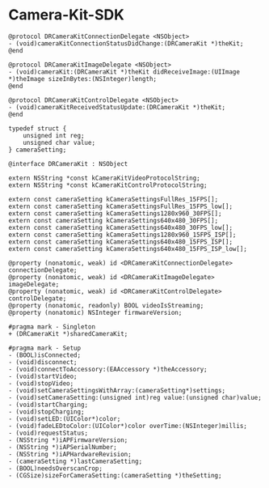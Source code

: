 # Camera-Kit-SDK

	@protocol DRCameraKitConnectionDelegate <NSObject>
	- (void)cameraKitConnectionStatusDidChange:(DRCameraKit *)theKit;
	@end
	
	@protocol DRCameraKitImageDelegate <NSObject>
	- (void)cameraKit:(DRCameraKit *)theKit didReceiveImage:(UIImage *)theImage sizeInBytes:(NSInteger)length;
	@end
	
	@protocol DRCameraKitControlDelegate <NSObject>
	- (void)cameraKitReceivedStatusUpdate:(DRCameraKit *)theKit;
	@end
	
	typedef struct {
		unsigned int reg;
		unsigned char value;
	} cameraSetting;
	
	@interface DRCameraKit : NSObject
	
	extern NSString *const kCameraKitVideoProtocolString;
	extern NSString *const kCameraKitControlProtocolString;
	
	extern const cameraSetting kCameraSettingsFullRes_15FPS[];
	extern const cameraSetting kCameraSettingsFullRes_15FPS_low[];
	extern const cameraSetting kCameraSettings1280x960_30FPS[];
	extern const cameraSetting kCameraSettings640x480_30FPS[];
	extern const cameraSetting kCameraSettings640x480_30FPS_low[];
	extern const cameraSetting kCameraSettings1280x960_15FPS_ISP[];
	extern const cameraSetting kCameraSettings640x480_15FPS_ISP[];
	extern const cameraSetting kCameraSettings640x480_15FPS_ISP_low[];
	
	@property (nonatomic, weak) id <DRCameraKitConnectionDelegate> connectionDelegate;
	@property (nonatomic, weak) id <DRCameraKitImageDelegate> imageDelegate;
	@property (nonatomic, weak) id <DRCameraKitControlDelegate> controlDelegate;
	@property (nonatomic, readonly) BOOL videoIsStreaming;
	@property (nonatomic) NSInteger firmwareVersion;
	
	#pragma mark - Singleton
	+ (DRCameraKit *)sharedCameraKit;
	
	#pragma mark - Setup
	- (BOOL)isConnected;
	- (void)disconnect;
	- (void)connectToAccessory:(EAAccessory *)theAccessory;
	- (void)startVideo;
	- (void)stopVideo;
	- (void)setCameraSettingsWithArray:(cameraSetting*)settings;
	- (void)setCameraSetting:(unsigned int)reg value:(unsigned char)value;
	- (void)startCharging;
	- (void)stopCharging;
	- (void)setLED:(UIColor*)color;
	- (void)fadeLEDtoColor:(UIColor*)color overTime:(NSInteger)millis;
	- (void)requestStatus;
	- (NSString *)iAPFirmwareVersion;
	- (NSString *)iAPSerialNumber;
	- (NSString *)iAPHardwareRevision;
	- (cameraSetting *)lastCameraSetting;
	- (BOOL)needsOverscanCrop;
	- (CGSize)sizeForCameraSetting:(cameraSetting *)theSetting;
